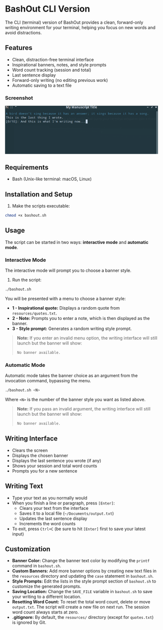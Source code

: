 # BashOut CLI Version

The CLI (terminal) version of BashOut provides a clean, forward-only writing environment for your terminal, helping you focus on new words and avoid distractions.

## Features

- Clean, distraction-free terminal interface
- Inspirational banners, notes, and style prompts
- Word count tracking (session and total)
- Last sentence display
- Forward-only writing (no editing previous work)
- Automatic saving to a text file

### Screenshot

![CLI Interface Screenshot](cli-interface.png)

## Requirements

- Bash (Unix-like terminal: macOS, Linux)

## Installation and Setup

1. Make the scripts executable:

```bash
chmod +x bashout.sh
```

## Usage

The script can be started in two ways: **interactive mode** and **automatic mode**.

### Interactive Mode

The interactive mode will prompt you to choose a banner style.

1. Run the script:

```bash
./bashout.sh
```

You will be presented with a menu to choose a banner style:
- **1 - Inspirational quote:** Displays a random quote from `resources/quotes.txt`.
- **2 - Note:** Prompts you to enter a note, which is then displayed as the banner.
- **3 - Style prompt:** Generates a random writing style prompt.

> **Note:**
> If you enter an invalid menu option, the writing interface will still launch but the banner will show:
> ```bash
> No banner available.
> ```

### Automatic Mode

Automatic mode takes the banner choice as an argument from the invocation command, bypassing the menu.

```bash
./bashout.sh <N>
```

Where `<N>` is the number of the banner style you want as listed above.

> **Note:**
> If you pass an invalid argument, the writing interface will still launch but the banner will show:
> ```bash
> No banner available.
> ```

## Writing Interface

- Clears the screen
- Displays the chosen banner
- Displays the last sentence you wrote (if any)
- Shows your session and total word counts
- Prompts you for a new sentence

## Writing Text

- Type your text as you normally would
- When you finish a line or paragraph, press `[Enter]`:
  - Clears your text from the interface
  - Saves it to a local file (`~/Documents/output.txt`)
  - Updates the last sentence display
  - Increments the word counts
- To exit, press `Ctrl+C` (be sure to hit `[Enter]` first to save your latest input)

## Customization

- **Banner Color:** Change the banner text color by modifying the `printf` command in `bashout.sh`.
- **Custom Banners:** Add more banner options by creating new text files in the `resources` directory and updating the `case` statement in `bashout.sh`.
- **Style Prompts:** Edit the lists in the style prompt section of `bashout.sh` to customize the generated prompts.
- **Saving Location:** Change the `SAVE_FILE` variable in `bashout.sh` to save your writing to a different location.
- **Resetting Word Count:** To reset the total word count, delete or move `output.txt`. The script will create a new file on next run. The session word count always starts at zero.
- **.gitignore:** By default, the `resources/` directory (except for `quotes.txt`) is ignored by Git. 